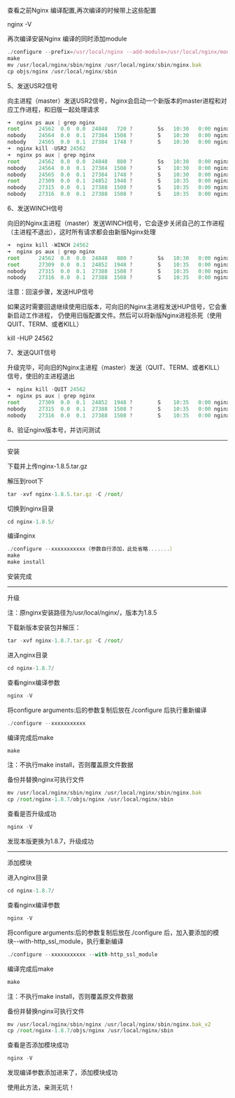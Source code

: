 查看之前Nginx 编译配置,再次编译的时候带上这些配置



nginx -V



再次编译安装Nginx 编译的同时添加module



```javascript
./configure --prefix=/usr/local/nginx --add-module=/usr/local/nginx/modules/ngx_http_consistent_hash
make
mv /usr/local/nginx/sbin/nginx /usr/local/nginx/sbin/nginx.bak
cp objs/nginx /usr/local/nginx/sbin
```



5、发送USR2信号



向主进程（master）发送USR2信号，Nginx会启动一个新版本的master进程和对应工作进程，和旧版一起处理请求



```javascript
➜  nginx ps aux | grep nginx
root      24562  0.0  0.0  24848   720 ?        Ss   10:30   0:00 nginx: master process ./sbin/nginx
nobody    24564  0.0  0.1  27384  1508 ?        S    10:30   0:00 nginx: worker process
nobody    24565  0.0  0.1  27384  1748 ?        S    10:30   0:00 nginx: worker process
➜  nginx kill -USR2 24562
➜  nginx ps aux | grep nginx
root      24562  0.0  0.0  24848   880 ?        Ss   10:30   0:00 nginx: master process ./sbin/nginx
nobody    24564  0.0  0.1  27384  1508 ?        S    10:30   0:00 nginx: worker process
nobody    24565  0.0  0.1  27384  1748 ?        S    10:30   0:00 nginx: worker process
root      27309  0.0  0.1  24852  1948 ?        S    10:35   0:00 nginx: master process ./sbin/nginx
nobody    27315  0.0  0.1  27388  1508 ?        S    10:35   0:00 nginx: worker process
nobody    27316  0.0  0.1  27388  1508 ?        S    10:35   0:00 nginx: worker process
```



6、发送WINCH信号

向旧的Nginx主进程（master）发送WINCH信号，它会逐步关闭自己的工作进程（主进程不退出），这时所有请求都会由新版Nginx处理

```javascript
➜  nginx kill -WINCH 24562
➜  nginx ps aux | grep nginx
root      24562  0.0  0.0  24848   880 ?        Ss   10:30   0:00 nginx: master process ./sbin/nginx
root      27309  0.0  0.1  24852  1948 ?        S    10:35   0:00 nginx: master process ./sbin/nginx
nobody    27315  0.0  0.1  27388  1508 ?        S    10:35   0:00 nginx: worker process
nobody    27316  0.0  0.1  27388  1508 ?        S    10:35   0:00 nginx: worker process
```



注意：回滚步骤，发送HUP信号



如果这时需要回退继续使用旧版本，可向旧的Nginx主进程发送HUP信号，它会重新启动工作进程， 仍使用旧版配置文件。然后可以将新版Nginx进程杀死（使用QUIT、TERM、或者KILL）

kill -HUP 24562





7、发送QUIT信号

升级完毕，可向旧的Nginx主进程（master）发送（QUIT、TERM、或者KILL）信号，使旧的主进程退出

```javascript
➜  nginx kill -QUIT 24562 
➜  nginx ps aux | grep nginx
root      27309  0.0  0.1  24852  1948 ?        S    10:35   0:00 nginx: master process ./sbin/nginx
nobody    27315  0.0  0.1  27388  1508 ?        S    10:35   0:00 nginx: worker process
nobody    27316  0.0  0.1  27388  1508 ?        S    10:35   0:00 nginx: worker process
```





8、验证nginx版本号，并访问测试





---

安装

下载并上传nginx-1.8.5.tar.gz

解压到root下

```javascript
tar -xvf nginx-1.8.5.tar.gz -C /root/
```

切换到nginx目录

```javascript
cd nginx-1.8.5/
```

编译nginx

```javascript
./configure --xxxxxxxxxxx（参数自行添加，此处省略.......）
make
make install
```

安装完成

-----------------------------------------------------------

升级

注：原nginx安装路径为/usr/local/nginx/，版本为1.8.5

下载新版本安装包并解压：

```javascript
tar -xvf nginx-1.8.7.tar.gz -C /root/
```

进入nginx目录

```javascript
cd nginx-1.8.7/
```

查看nginx编译参数

```javascript
nginx -V
```

将configure arguments:后的参数复制后放在./configure 后执行重新编译

```javascript
./configure --xxxxxxxxxxx
```

编译完成后make

```javascript
make
```

注：不执行make install，否则覆盖原文件数据

备份并替换nginx可执行文件

```javascript
mv /usr/local/nginx/sbin/nginx /usr/local/nginx/sbin/nginx.bak
cp /root/nginx-1.8.7/objs/nginx /usr/local/nginx/sbin
```

查看是否升级成功

```javascript
nginx -V
```

发现本版更换为1.8.7，升级成功

---------------------------------------------------------------------------------

添加模块

进入nginx目录

```javascript
cd nginx-1.8.7/
```

查看nginx编译参数

```javascript
nginx -V
```

将configure arguments:后的参数复制后放在./configure 后，加入要添加的模块--with-http_ssl_module，执行重新编译

```javascript
./configure --xxxxxxxxxxx --with-http_ssl_module
```

编译完成后make

```javascript
make
```

注：不执行make install，否则覆盖原文件数据

备份并替换nginx可执行文件

```javascript
mv /usr/local/nginx/sbin/nginx /usr/local/nginx/sbin/nginx.bak_v2
cp /root/nginx-1.8.7/objs/nginx /usr/local/nginx/sbin
```

查看是否添加模块成功

```javascript
nginx -V
```

发现编译参数添加进来了，添加模块成功

使用此方法，亲测无坑！